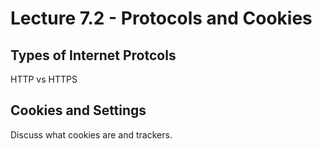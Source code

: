 # Lecture 7.2 - Protocols and Cookies

## Types of Internet Protcols
HTTP vs HTTPS

## Cookies and Settings
Discuss what cookies are and trackers.
